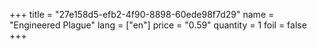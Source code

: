 +++
title = "27e158d5-efb2-4f90-8898-60ede98f7d29"
name = "Engineered Plague"
lang = ["en"]
price = "0.59"
quantity = 1
foil = false
+++
